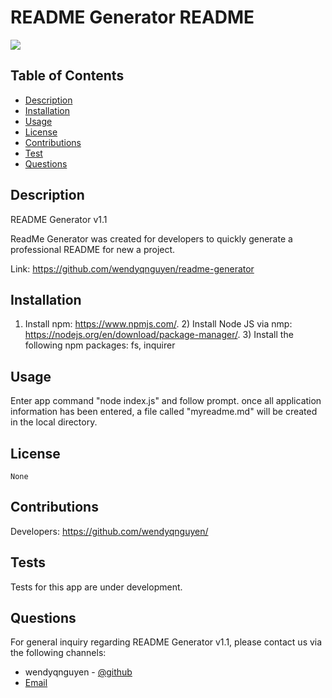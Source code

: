 # README Generator README 


  <p><img src="https://img.shields.io/badge/license-None-blue"></p>
  

## Table of Contents 

* [Description](#description)
* [Installation](#installation)
* [Usage](#usage)
* [License](#license)
* [Contributions](#contributions)
* [Test](#tests)
* [Questions](#questions)

## Description 
README Generator v1.1

ReadMe Generator was created for developers to quickly generate a professional README for new a project.

Link: https://github.com/wendyqnguyen/readme-generator


## Installation 

1) Install npm: https://www.npmjs.com/. 2) Install Node JS via nmp: https://nodejs.org/en/download/package-manager/. 3) Install the following npm packages: fs, inquirer

## Usage 

Enter app command "node index.js" and follow prompt. once all application information has been entered, a file called "myreadme.md" will be created in the local directory.

## License 
    None



## Contributions 

Developers: https://github.com/wendyqnguyen/


## Tests 

Tests for this app are under development.

## Questions 

For general inquiry regarding README Generator v1.1, please contact us via the following channels: 


- wendyqnguyen - [@github](https://github.com/wendyqnguyen/)
- [Email](mailto:wendy@mail.com)

